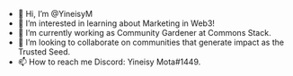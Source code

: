- 👋 Hi, I’m @YineisyM
- 👀 I’m interested in learning about Marketing in Web3!
- 🌱 I’m currently working as Community Gardener at Commons Stack.
- 💞️ I’m looking to collaborate on communities that generate impact as the Trusted Seed.
- 📫 How to reach me Discord: Yineisy Mota#1449.

<!---
YineisyM/YineisyM is a ✨ special ✨ repository because its `README.md` (this file) appears on your GitHub profile.
You can click the Preview link to take a look at your changes.
--->
